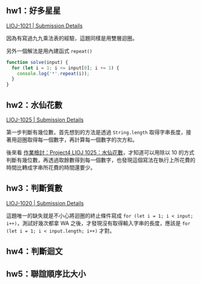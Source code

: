 ## hw1：好多星星

[LIOJ-1021 | Submission Details](https://oj.lidemy.com/status/f3a20de9e9ae23b967f83c147b9ab20b)

因為有寫過九九乘法表的經驗，這題同樣是用雙層迴圈。

另外一個解法是用內建函式 `repeat()`

``` js
function solve(input) {
  for (let i = 1; i <= input[0]; i += 1) {
    console.log('*'.repeat(i));
  }
}
```

## hw2：水仙花數

[LIOJ-1025 | Submission Details](https://oj.lidemy.com/status/f6ae4b3031418141f365e6e83ebc54e1)

第一步判斷有幾位數，首先想到的方法是透過 `String.length` 取得字串長度，接著用迴圈取得每一個數字，再計算每一個數字的次方和。

後來看 [作業檢討：Project4 LIOJ 1025：水仙花數](https://lidemy.com/courses/793973/lectures/14637145)，才知道可以用除以 10 的方式判斷有幾位數，再透過取餘數得到每一個數字，也發現這個寫法在執行上所花費的時間比轉成字串所花費的時間還要少。

## hw3：判斷質數

[LIOJ-1020 | Submission Details](https://oj.lidemy.com/status/dda2fcfe7204c9a5fc1382d4d3712517)

這題唯一的缺失就是不小心將迴圈的終止條件寫成 `for (let i = 1; i < input; i++)`，測試好幾次都拿 WA 之後，才發現沒有取得輸入字串的長度，應該是 `for (let i = 1; i < input.length; i++)` 才對。

## hw4：判斷迴文

## hw5：聯誼順序比大小
